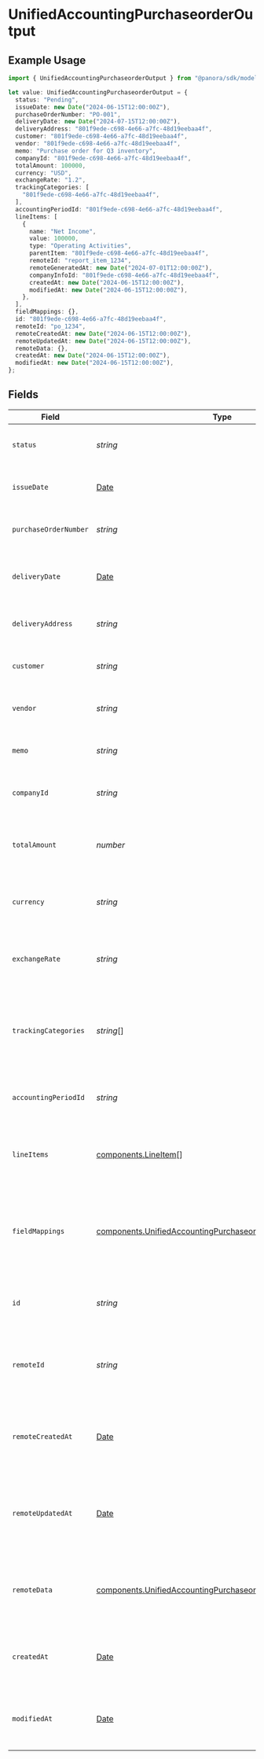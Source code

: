 # UnifiedAccountingPurchaseorderOutput

## Example Usage

```typescript
import { UnifiedAccountingPurchaseorderOutput } from "@panora/sdk/models/components";

let value: UnifiedAccountingPurchaseorderOutput = {
  status: "Pending",
  issueDate: new Date("2024-06-15T12:00:00Z"),
  purchaseOrderNumber: "PO-001",
  deliveryDate: new Date("2024-07-15T12:00:00Z"),
  deliveryAddress: "801f9ede-c698-4e66-a7fc-48d19eebaa4f",
  customer: "801f9ede-c698-4e66-a7fc-48d19eebaa4f",
  vendor: "801f9ede-c698-4e66-a7fc-48d19eebaa4f",
  memo: "Purchase order for Q3 inventory",
  companyId: "801f9ede-c698-4e66-a7fc-48d19eebaa4f",
  totalAmount: 100000,
  currency: "USD",
  exchangeRate: "1.2",
  trackingCategories: [
    "801f9ede-c698-4e66-a7fc-48d19eebaa4f",
  ],
  accountingPeriodId: "801f9ede-c698-4e66-a7fc-48d19eebaa4f",
  lineItems: [
    {
      name: "Net Income",
      value: 100000,
      type: "Operating Activities",
      parentItem: "801f9ede-c698-4e66-a7fc-48d19eebaa4f",
      remoteId: "report_item_1234",
      remoteGeneratedAt: new Date("2024-07-01T12:00:00Z"),
      companyInfoId: "801f9ede-c698-4e66-a7fc-48d19eebaa4f",
      createdAt: new Date("2024-06-15T12:00:00Z"),
      modifiedAt: new Date("2024-06-15T12:00:00Z"),
    },
  ],
  fieldMappings: {},
  id: "801f9ede-c698-4e66-a7fc-48d19eebaa4f",
  remoteId: "po_1234",
  remoteCreatedAt: new Date("2024-06-15T12:00:00Z"),
  remoteUpdatedAt: new Date("2024-06-15T12:00:00Z"),
  remoteData: {},
  createdAt: new Date("2024-06-15T12:00:00Z"),
  modifiedAt: new Date("2024-06-15T12:00:00Z"),
};
```

## Fields

| Field                                                                                                                                        | Type                                                                                                                                         | Required                                                                                                                                     | Description                                                                                                                                  | Example                                                                                                                                      |
| -------------------------------------------------------------------------------------------------------------------------------------------- | -------------------------------------------------------------------------------------------------------------------------------------------- | -------------------------------------------------------------------------------------------------------------------------------------------- | -------------------------------------------------------------------------------------------------------------------------------------------- | -------------------------------------------------------------------------------------------------------------------------------------------- |
| `status`                                                                                                                                     | *string*                                                                                                                                     | :heavy_minus_sign:                                                                                                                           | The status of the purchase order                                                                                                             | Pending                                                                                                                                      |
| `issueDate`                                                                                                                                  | [Date](https://developer.mozilla.org/en-US/docs/Web/JavaScript/Reference/Global_Objects/Date)                                                | :heavy_minus_sign:                                                                                                                           | The issue date of the purchase order                                                                                                         | 2024-06-15T12:00:00Z                                                                                                                         |
| `purchaseOrderNumber`                                                                                                                        | *string*                                                                                                                                     | :heavy_minus_sign:                                                                                                                           | The purchase order number                                                                                                                    | PO-001                                                                                                                                       |
| `deliveryDate`                                                                                                                               | [Date](https://developer.mozilla.org/en-US/docs/Web/JavaScript/Reference/Global_Objects/Date)                                                | :heavy_minus_sign:                                                                                                                           | The delivery date for the purchase order                                                                                                     | 2024-07-15T12:00:00Z                                                                                                                         |
| `deliveryAddress`                                                                                                                            | *string*                                                                                                                                     | :heavy_minus_sign:                                                                                                                           | The UUID of the delivery address                                                                                                             | 801f9ede-c698-4e66-a7fc-48d19eebaa4f                                                                                                         |
| `customer`                                                                                                                                   | *string*                                                                                                                                     | :heavy_minus_sign:                                                                                                                           | The UUID of the customer                                                                                                                     | 801f9ede-c698-4e66-a7fc-48d19eebaa4f                                                                                                         |
| `vendor`                                                                                                                                     | *string*                                                                                                                                     | :heavy_minus_sign:                                                                                                                           | The UUID of the vendor                                                                                                                       | 801f9ede-c698-4e66-a7fc-48d19eebaa4f                                                                                                         |
| `memo`                                                                                                                                       | *string*                                                                                                                                     | :heavy_minus_sign:                                                                                                                           | A memo or note for the purchase order                                                                                                        | Purchase order for Q3 inventory                                                                                                              |
| `companyId`                                                                                                                                  | *string*                                                                                                                                     | :heavy_minus_sign:                                                                                                                           | The UUID of the company                                                                                                                      | 801f9ede-c698-4e66-a7fc-48d19eebaa4f                                                                                                         |
| `totalAmount`                                                                                                                                | *number*                                                                                                                                     | :heavy_minus_sign:                                                                                                                           | The total amount of the purchase order in cents                                                                                              | 100000                                                                                                                                       |
| `currency`                                                                                                                                   | *string*                                                                                                                                     | :heavy_minus_sign:                                                                                                                           | The currency of the purchase order                                                                                                           | USD                                                                                                                                          |
| `exchangeRate`                                                                                                                               | *string*                                                                                                                                     | :heavy_minus_sign:                                                                                                                           | The exchange rate applied to the purchase order                                                                                              | 1.2                                                                                                                                          |
| `trackingCategories`                                                                                                                         | *string*[]                                                                                                                                   | :heavy_minus_sign:                                                                                                                           | The UUIDs of the tracking categories associated with the purchase order                                                                      | [<br/>"801f9ede-c698-4e66-a7fc-48d19eebaa4f"<br/>]                                                                                           |
| `accountingPeriodId`                                                                                                                         | *string*                                                                                                                                     | :heavy_minus_sign:                                                                                                                           | The UUID of the associated accounting period                                                                                                 | 801f9ede-c698-4e66-a7fc-48d19eebaa4f                                                                                                         |
| `lineItems`                                                                                                                                  | [components.LineItem](../../models/components/lineitem.md)[]                                                                                 | :heavy_minus_sign:                                                                                                                           | The line items associated with this purchase order                                                                                           |                                                                                                                                              |
| `fieldMappings`                                                                                                                              | [components.UnifiedAccountingPurchaseorderOutputFieldMappings](../../models/components/unifiedaccountingpurchaseorderoutputfieldmappings.md) | :heavy_minus_sign:                                                                                                                           | The custom field mappings of the object between the remote 3rd party & Panora                                                                | {<br/>"custom_field_1": "value1",<br/>"custom_field_2": "value2"<br/>}                                                                       |
| `id`                                                                                                                                         | *string*                                                                                                                                     | :heavy_minus_sign:                                                                                                                           | The UUID of the purchase order record                                                                                                        | 801f9ede-c698-4e66-a7fc-48d19eebaa4f                                                                                                         |
| `remoteId`                                                                                                                                   | *string*                                                                                                                                     | :heavy_minus_sign:                                                                                                                           | The remote ID of the purchase order in the context of the 3rd Party                                                                          | po_1234                                                                                                                                      |
| `remoteCreatedAt`                                                                                                                            | [Date](https://developer.mozilla.org/en-US/docs/Web/JavaScript/Reference/Global_Objects/Date)                                                | :heavy_minus_sign:                                                                                                                           | The date when the purchase order was created in the remote system                                                                            | 2024-06-15T12:00:00Z                                                                                                                         |
| `remoteUpdatedAt`                                                                                                                            | [Date](https://developer.mozilla.org/en-US/docs/Web/JavaScript/Reference/Global_Objects/Date)                                                | :heavy_minus_sign:                                                                                                                           | The date when the purchase order was last updated in the remote system                                                                       | 2024-06-15T12:00:00Z                                                                                                                         |
| `remoteData`                                                                                                                                 | [components.UnifiedAccountingPurchaseorderOutputRemoteData](../../models/components/unifiedaccountingpurchaseorderoutputremotedata.md)       | :heavy_minus_sign:                                                                                                                           | The remote data of the purchase order in the context of the 3rd Party                                                                        | {<br/>"raw_data": {<br/>"additional_field": "some value"<br/>}<br/>}                                                                         |
| `createdAt`                                                                                                                                  | [Date](https://developer.mozilla.org/en-US/docs/Web/JavaScript/Reference/Global_Objects/Date)                                                | :heavy_minus_sign:                                                                                                                           | The created date of the purchase order record                                                                                                | 2024-06-15T12:00:00Z                                                                                                                         |
| `modifiedAt`                                                                                                                                 | [Date](https://developer.mozilla.org/en-US/docs/Web/JavaScript/Reference/Global_Objects/Date)                                                | :heavy_minus_sign:                                                                                                                           | The last modified date of the purchase order record                                                                                          | 2024-06-15T12:00:00Z                                                                                                                         |
